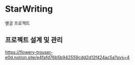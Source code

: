 # StarWriting
별글 프로젝트

## 프로젝트 설계 및 관리
https://flowery-trouser-e0d.notion.site/e4fafd76b5b942559cdd2d12f424ac5a?pvs=4
